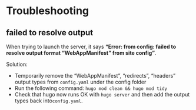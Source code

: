 # Troubleshooting

## failed to resolve output
When trying to launch the server, it says **“Error: from config: failed to resolve output format “WebAppManifest” from site config”**.

Solution:
- Temporarily remove the “WebAppManifest”, “redirects”, “headers” output types from `config.yaml` under the config folder
- Run the following command: `hugo mod clean && hugo mod tidy`
- Check that hugo now runs OK with `hugo server` and then add the output types back into`config.yaml`.
